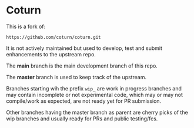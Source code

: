# Coturn

This is a fork of:

	https://github.com/coturn/coturn.git

It is not actively maintained but used to develop, test and submit
enhancements to the upstream repo.

The **main** branch is the main development branch of this repo.

The **master** branch is used to keep track of the upstream.

Branches starting wih the prefix `wip_` are work in progress branches
and may contain incomplete or not experimental code, which may or may not
compile/work as expected, are not ready yet for PR submission.

Other branches having the master branch as parent are cherry picks of the
wip branches and usually ready for PRs and public testing/fcs.

